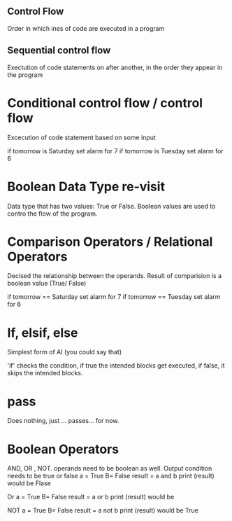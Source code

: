 ## Control Flow
Order in which ines of code are executed in a program

## Sequential control flow
Exectution of code statements on after another, in the order they appear in the program

# Conditional control flow / control flow
Excecution of code statement based on some input

if tomorrow is Saturday 
    set alarm for 7 
if tomorrow is Tuesday 
    set alarm  for 6 

# Boolean Data Type re-visit
Data type that has two values:    True or False. Boolean values are used to contro the flow of the program. 

# Comparison Operators / Relational Operators
Decised the relationship between the operands. Result of comparision is a boolean value (True/ False)

if tomorrow == Saturday 
    set alarm for 7 
if tomorrow == Tuesday 
    set alarm  for 6 

# If, elsif, else
Simplest form of AI (you could say that)

'if' checks the condition, if true the intended blocks get executed, if false, it skips the intended blocks.

# pass
Does nothing, just ... passes... for now.

# Boolean Operators
AND, OR , NOT. operands need to be boolean as well. Output condition needs to be true or false
a = True 
B= False
result = a and b
print (result) would be Flase

Or 
a = True 
B= False
result = a or b
print (result) would be 

NOT
a = True 
B= False
result = a not b
print (result) would be True
